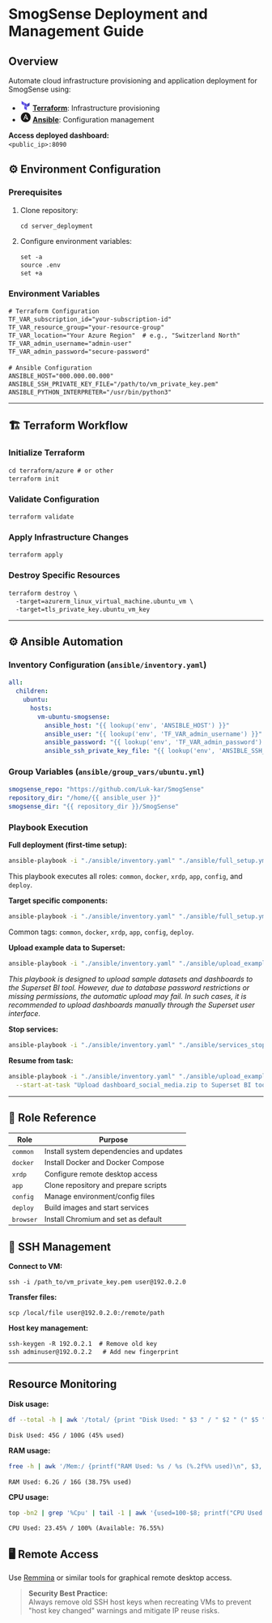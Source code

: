 # SmogSense Deployment and Management Guide

## Overview
Automate cloud infrastructure provisioning and application deployment for SmogSense using:
- <img src="https://raw.githubusercontent.com/devicons/devicon/master/icons/terraform/terraform-original.svg" alt="Terraform" width="20"/> [**Terraform**](https://developer.hashicorp.com/terraform): Infrastructure provisioning
- <img src="https://raw.githubusercontent.com/devicons/devicon/master/icons/ansible/ansible-original.svg" alt="Ansible" width="20"/> [**Ansible**](https://docs.ansible.com/): Configuration management

**Access deployed dashboard:**  
`<public_ip>:8090`

## ⚙️ Environment Configuration
### Prerequisites
1. Clone repository:
   ```
   cd server_deployment
   ```
2. Configure environment variables:
   ```
   set -a
   source .env
   set +a
   ```

### Environment Variables
```
# Terraform Configuration
TF_VAR_subscription_id="your-subscription-id"
TF_VAR_resource_group="your-resource-group"
TF_VAR_location="Your Azure Region"  # e.g., "Switzerland North"
TF_VAR_admin_username="admin-user"
TF_VAR_admin_password="secure-password"

# Ansible Configuration
ANSIBLE_HOST="000.000.00.000"
ANSIBLE_SSH_PRIVATE_KEY_FILE="/path/to/vm_private_key.pem"
ANSIBLE_PYTHON_INTERPRETER="/usr/bin/python3"
```

---

## 🏗️ Terraform Workflow
### Initialize Terraform
```
cd terraform/azure # or other
terraform init
```

### Validate Configuration
```
terraform validate
```

### Apply Infrastructure Changes
```
terraform apply
```

### Destroy Specific Resources
```
terraform destroy \
  -target=azurerm_linux_virtual_machine.ubuntu_vm \
  -target=tls_private_key.ubuntu_vm_key
```

---

## ⚙️ Ansible Automation
### Inventory Configuration (`ansible/inventory.yaml`)
```yaml
all:
  children:
    ubuntu:
      hosts:
        vm-ubuntu-smogsense:
          ansible_host: "{{ lookup('env', 'ANSIBLE_HOST') }}"
          ansible_user: "{{ lookup('env', 'TF_VAR_admin_username') }}"
          ansible_password: "{{ lookup('env', 'TF_VAR_admin_password') }}"
          ansible_ssh_private_key_file: "{{ lookup('env', 'ANSIBLE_SSH_PRIVATE_KEY_FILE') }}"
```

### Group Variables (`ansible/group_vars/ubuntu.yml`)
```yaml
smogsense_repo: "https://github.com/Luk-kar/SmogSense"
repository_dir: "/home/{{ ansible_user }}"
smogsense_dir: "{{ repository_dir }}/SmogSense"
```

### Playbook Execution
**Full deployment (first-time setup):**
```sh
ansible-playbook -i "./ansible/inventory.yaml" "./ansible/full_setup.yml"
```
This playbook executes all roles: `common`, `docker`, `xrdp`, `app`, `config`, and `deploy`.

**Target specific components:**
```sh
ansible-playbook -i "./ansible/inventory.yaml" "./ansible/full_setup.yml" --tags docker,deploy
```
Common tags: `common`, `docker`, `xrdp`, `app`, `config`, `deploy`.

**Upload example data to Superset:**
```sh
ansible-playbook -i "./ansible/inventory.yaml" "./ansible/upload_example_data.yml" --tags upload_data
```
*This playbook is designed to upload sample datasets and dashboards to the Superset BI tool. However, due to database password restrictions or missing permissions, the automatic upload may fail. In such cases, it is recommended to upload dashboards manually through the Superset user interface.*

**Stop services:**
```sh
ansible-playbook -i "./ansible/inventory.yaml" "./ansible/services_stop.yml"
```

**Resume from task:**
```sh
ansible-playbook -i "./ansible/inventory.yaml" "./ansible/upload_example_data.yml" \
  --start-at-task "Upload dashboard_social_media.zip to Superset BI tool"
```

---

## 🔧 Role Reference
| Role | Purpose |
|------|---------|
| `common` | Install system dependencies and updates |
| `docker` | Install Docker and Docker Compose |
| `xrdp` | Configure remote desktop access |
| `app` | Clone repository and prepare scripts |
| `config` | Manage environment/config files |
| `deploy` | Build images and start services |
| `browser` | Install Chromium and set as default |

## 🔐 SSH Management
**Connect to VM:**
```
ssh -i /path_to/vm_private_key.pem user@192.0.2.0
```

**Transfer files:**
```
scp /local/file user@192.0.2.0:/remote/path
```
**Host key management:**
```
ssh-keygen -R 192.0.2.1  # Remove old key
ssh adminuser@192.0.2.2   # Add new fingerprint
```
---

## Resource Monitoring

**Disk usage:**
```sh
df --total -h | awk '/total/ {print "Disk Used: " $3 " / " $2 " (" $5 " used)"}'
```
```
Disk Used: 45G / 100G (45% used)
```
**RAM usage:**
```sh
free -h | awk '/Mem:/ {printf("RAM Used: %s / %s (%.2f%% used)\n", $3, $2, $3/$2*100)}'
```
```
RAM Used: 6.2G / 16G (38.75% used)
```
**CPU usage:**
```sh
top -bn2 | grep '%Cpu' | tail -1 | awk '{used=100-$8; printf("CPU Used: %.2f%% / 100%% (Available: %.2f%%)\n", used, 100-used)}'
```
```
CPU Used: 23.45% / 100% (Available: 76.55%)

```

## 🖥️ Remote Access
Use [Remmina](https://remmina.org/) or similar tools for graphical remote desktop access.


> **Security Best Practice:**  
> Always remove old SSH host keys when recreating VMs to prevent "host key changed" warnings and mitigate IP reuse risks.